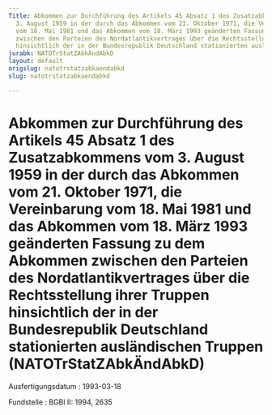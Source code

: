 ```yaml
---
Title: Abkommen zur Durchführung des Artikels 45 Absatz 1 des Zusatzabkommens vom
  3. August 1959 in der durch das Abkommen vom 21. Oktober 1971, die Vereinbarung
  vom 18. Mai 1981 und das Abkommen vom 18. März 1993 geänderten Fassung zu dem Abkommen
  zwischen den Parteien des Nordatlantikvertrages über die Rechtsstellung ihrer Truppen
  hinsichtlich der in der Bundesrepublik Deutschland stationierten ausländischen Truppen
jurabk: NATOTrStatZAbkÄndAbkD
layout: default
origslug: natotrstatzabkaendabkd
slug: natotrstatzabkaendabkd

---
```


# Abkommen zur Durchführung des Artikels 45 Absatz 1 des Zusatzabkommens vom 3. August 1959 in der durch das Abkommen vom 21. Oktober 1971, die Vereinbarung vom 18. Mai 1981 und das Abkommen vom 18. März 1993 geänderten Fassung zu dem Abkommen zwischen den Parteien des Nordatlantikvertrages über die Rechtsstellung ihrer Truppen hinsichtlich der in der Bundesrepublik Deutschland stationierten ausländischen Truppen (NATOTrStatZAbkÄndAbkD)

Ausfertigungsdatum
:   1993-03-18

Fundstelle
:   BGBl II: 1994, 2635

